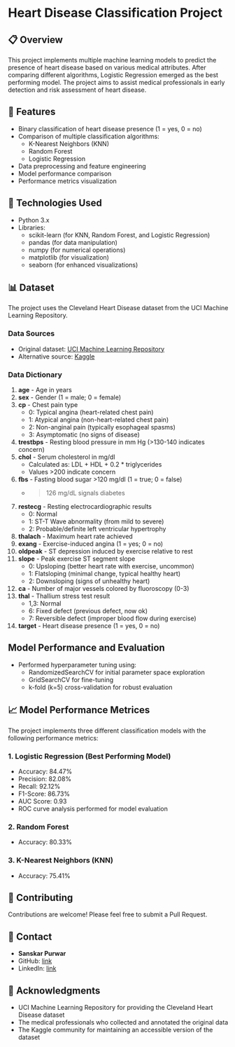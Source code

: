 # Heart Disease Classification Project

## 📋 Overview
This project implements multiple machine learning models to predict the presence of heart disease based on various medical attributes. After comparing different algorithms, Logistic Regression emerged as the best performing model. The project aims to assist medical professionals in early detection and risk assessment of heart disease.

## 🎯 Features
- Binary classification of heart disease presence (1 = yes, 0 = no)
- Comparison of multiple classification algorithms:
  - K-Nearest Neighbors (KNN)
  - Random Forest
  - Logistic Regression
- Data preprocessing and feature engineering
- Model performance comparison
- Performance metrics visualization

## 🔧 Technologies Used
- Python 3.x
- Libraries:
  - scikit-learn (for KNN, Random Forest, and Logistic Regression)
  - pandas (for data manipulation)
  - numpy (for numerical operations)
  - matplotlib (for visualization)
  - seaborn (for enhanced visualizations)

## 📊 Dataset
The project uses the Cleveland Heart Disease dataset from the UCI Machine Learning Repository.

### Data Sources
- Original dataset: [UCI Machine Learning Repository](https://archive.ics.uci.edu/ml/datasets/heart+Disease)
- Alternative source: [Kaggle](https://www.kaggle.com/datasets/sumaiyatasmeem/heart-disease-classification-dataset)

### Data Dictionary
1. **age** - Age in years
2. **sex** - Gender (1 = male; 0 = female)
3. **cp** - Chest pain type
   * 0: Typical angina (heart-related chest pain)
   * 1: Atypical angina (non-heart-related chest pain)
   * 2: Non-anginal pain (typically esophageal spasms)
   * 3: Asymptomatic (no signs of disease)
4. **trestbps** - Resting blood pressure in mm Hg (>130-140 indicates concern)
5. **chol** - Serum cholesterol in mg/dl
   * Calculated as: LDL + HDL + 0.2 * triglycerides
   * Values >200 indicate concern
6. **fbs** - Fasting blood sugar >120 mg/dl (1 = true; 0 = false)
   * >126 mg/dL signals diabetes
7. **restecg** - Resting electrocardiographic results
   * 0: Normal
   * 1: ST-T Wave abnormality (from mild to severe)
   * 2: Probable/definite left ventricular hypertrophy
8. **thalach** - Maximum heart rate achieved
9. **exang** - Exercise-induced angina (1 = yes; 0 = no)
10. **oldpeak** - ST depression induced by exercise relative to rest
11. **slope** - Peak exercise ST segment slope
    * 0: Upsloping (better heart rate with exercise, uncommon)
    * 1: Flatsloping (minimal change, typical healthy heart)
    * 2: Downsloping (signs of unhealthy heart)
12. **ca** - Number of major vessels colored by fluoroscopy (0-3)
13. **thal** - Thallium stress test result
    * 1,3: Normal
    * 6: Fixed defect (previous defect, now ok)
    * 7: Reversible defect (improper blood flow during exercise)
14. **target** - Heart disease presence (1 = yes, 0 = no)

## Model Performance and Evaluation
- Performed hyperparameter tuning using:
  - RandomizedSearchCV for initial parameter space exploration
  - GridSearchCV for fine-tuning
  -  k-fold (k=5) cross-validation for robust evaluation 

## 📈 Model Performance Metrices
The project implements three different classification models with the following performance metrics:

### 1. Logistic Regression (Best Performing Model)
- Accuracy: 84.47%
- Precision: 82.08%
- Recall: 92.12%
- F1-Score: 86.73%
- AUC Score: 0.93
- ROC curve analysis performed for model evaluation


### 2. Random Forest
- Accuracy: 80.33%

### 3. K-Nearest Neighbors (KNN)
- Accuracy: 75.41%

## 🤝 Contributing
Contributions are welcome! Please feel free to submit a Pull Request.

## 👥 Contact
- **Sanskar Purwar**
- GitHub: [link](https://github.com/SanskarPurwar/)
- LinkedIn: [link](https://www.linkedin.com/in/sanskar-purwar-593856230/)

## 🙏 Acknowledgments
- UCI Machine Learning Repository for providing the Cleveland Heart Disease dataset
- The medical professionals who collected and annotated the original data
- The Kaggle community for maintaining an accessible version of the dataset

